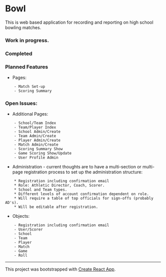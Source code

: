 # Bowl

This is web based application for recording and reporting on high school bowling matches.

### Work in progress.

### Completed

### Planned Features

* Pages:
```
    - Match Set-up
    - Scoring Summary
```

### Open Issues: 

* Additional Pages:
```
    - School/Team Index
    - Team/Player Index
    - School Admin/Create
    - Team Admin/Create
    - Player Admin/Create
    - Match Admin/Create
    - Scoring Summary Show
    - Game Scoring Show/Update
    - User Profile Admin      
```

* Administration - current thoughts are to have a multi-section or multi-page registration process to set up the administration structure:
```
    * Registration including confirmation email
    * Role: Athletic Director, Coach, Scorer.
    * School and Team types.
    * Different levels of account confirmation dependent on role.
    * Will require a table of top officials for sign-offs (probably AD's).
    * Will be editable after registration.
```
* Objects:
```
    - Registration including confirmation email
    - User/Scorer
    - School
    - Team
    - Player
    - Match
    - Game
    - Roll
```
 
---
This project was bootstrapped with [Create React App](https://github.com/facebook/create-react-app).